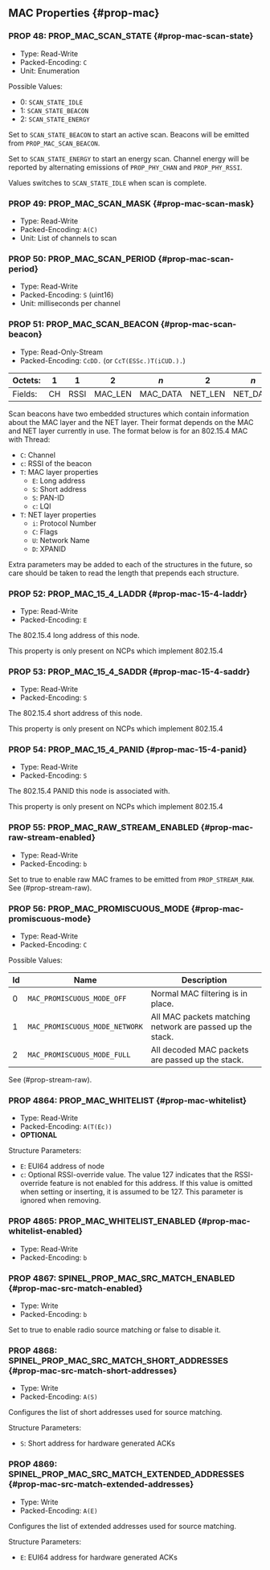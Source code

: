 ## MAC Properties {#prop-mac}

### PROP 48: PROP_MAC_SCAN_STATE {#prop-mac-scan-state}
* Type: Read-Write
* Packed-Encoding: `C`
* Unit: Enumeration

Possible Values:

* 0: `SCAN_STATE_IDLE`
* 1: `SCAN_STATE_BEACON`
* 2: `SCAN_STATE_ENERGY`

Set to `SCAN_STATE_BEACON` to start an active scan.
Beacons will be emitted from `PROP_MAC_SCAN_BEACON`.

Set to `SCAN_STATE_ENERGY` to start an energy scan.
Channel energy will be reported by alternating emissions
of `PROP_PHY_CHAN` and `PROP_PHY_RSSI`.

Values switches to `SCAN_STATE_IDLE` when scan is complete.

### PROP 49: PROP_MAC_SCAN_MASK {#prop-mac-scan-mask}
* Type: Read-Write
* Packed-Encoding: `A(C)`
* Unit: List of channels to scan


### PROP 50: PROP_MAC_SCAN_PERIOD {#prop-mac-scan-period}
* Type: Read-Write
* Packed-Encoding: `S` (uint16)
* Unit: milliseconds per channel

### PROP 51: PROP_MAC_SCAN_BEACON {#prop-mac-scan-beacon}
* Type: Read-Only-Stream
* Packed-Encoding: `CcDD.` (or `CcT(ESSc.)T(iCUD.).`)

Octets: | 1  |   1  |    2    |   *n*    |    2    |   *n*  
--------|----|------|---------|----------|---------|----------  
Fields: | CH | RSSI | MAC_LEN | MAC_DATA | NET_LEN | NET_DATA  

Scan beacons have two embedded structures which contain
information about the MAC layer and the NET layer. Their
format depends on the MAC and NET layer currently in use.
The format below is for an 802.15.4 MAC with Thread:

* `C`: Channel
* `c`: RSSI of the beacon
* `T`: MAC layer properties
  * `E`: Long address
  * `S`: Short address
  * `S`: PAN-ID
  * `c`: LQI
* `T`: NET layer properties
  * `i`: Protocol Number
  * `C`: Flags
  * `U`: Network Name
  * `D`: XPANID

Extra parameters may be added to each of the structures
in the future, so care should be taken to read the length
that prepends each structure.

### PROP 52: PROP_MAC_15_4_LADDR {#prop-mac-15-4-laddr}
* Type: Read-Write
* Packed-Encoding: `E`

The 802.15.4 long address of this node.

This property is only present on NCPs which implement 802.15.4

### PROP 53: PROP_MAC_15_4_SADDR {#prop-mac-15-4-saddr}
* Type: Read-Write
* Packed-Encoding: `S`

The 802.15.4 short address of this node.

This property is only present on NCPs which implement 802.15.4

### PROP 54: PROP_MAC_15_4_PANID {#prop-mac-15-4-panid}
* Type: Read-Write
* Packed-Encoding: `S`

The 802.15.4 PANID this node is associated with.

This property is only present on NCPs which implement 802.15.4

### PROP 55: PROP_MAC_RAW_STREAM_ENABLED {#prop-mac-raw-stream-enabled}
* Type: Read-Write
* Packed-Encoding: `b`

Set to true to enable raw MAC frames to be emitted from `PROP_STREAM_RAW`.
See (#prop-stream-raw).

### PROP 56: PROP_MAC_PROMISCUOUS_MODE {#prop-mac-promiscuous-mode}
* Type: Read-Write
* Packed-Encoding: `C`

Possible Values:

Id | Name                          | Description
---|-------------------------------|------------------
 0 | `MAC_PROMISCUOUS_MODE_OFF`    | Normal MAC filtering is in place.
 1 | `MAC_PROMISCUOUS_MODE_NETWORK`| All MAC packets matching network are passed up the stack.
 2 | `MAC_PROMISCUOUS_MODE_FULL`   | All decoded MAC packets are passed up the stack.

See (#prop-stream-raw).

### PROP 4864: PROP_MAC_WHITELIST  {#prop-mac-whitelist}
* Type: Read-Write
* Packed-Encoding: `A(T(Ec))`
* **OPTIONAL**

Structure Parameters:

* `E`: EUI64 address of node
* `c`: Optional RSSI-override value. The value 127 indicates
       that the RSSI-override feature is not enabled for this
       address. If this value is omitted when setting or
       inserting, it is assumed to be 127. This parameter is
       ignored when removing.

### PROP 4865: PROP_MAC_WHITELIST_ENABLED  {#prop-mac-whitelist-enabled}
* Type: Read-Write
* Packed-Encoding: `b`

### PROP 4867: SPINEL_PROP_MAC_SRC_MATCH_ENABLED  {#prop-mac-src-match-enabled}
* Type: Write
* Packed-Encoding: `b`

Set to true to enable radio source matching or false to disable it.

### PROP 4868: SPINEL_PROP_MAC_SRC_MATCH_SHORT_ADDRESSES  {#prop-mac-src-match-short-addresses}
* Type: Write
* Packed-Encoding: `A(S)`

Configures the list of short addresses used for source matching.

Structure Parameters:

* `S`: Short address for hardware generated ACKs

### PROP 4869: SPINEL_PROP_MAC_SRC_MATCH_EXTENDED_ADDRESSES  {#prop-mac-src-match-extended-addresses}
* Type: Write
* Packed-Encoding: `A(E)`

Configures the list of extended addresses used for source matching.

Structure Parameters:

* `E`: EUI64 address for hardware generated ACKs

